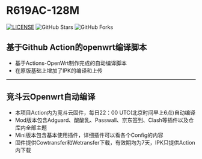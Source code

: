 # R619AC-128M

[![LICENSE](https://img.shields.io/github/license/mashape/apistatus.svg?style=flat-square&label=LICENSE)](https://github.com/Whitestorys/Actions-OpenWrt/blob/master/LICENSE)
![GitHub Stars](https://img.shields.io/github/stars/Whitestorys/Actions-OpenWrt.svg?style=flat-square&label=Stars&logo=github)
![GitHub Forks](https://img.shields.io/github/forks/Whitestorys/Actions-OpenWrt.svg?style=flat-square&label=Forks&logo=github)

## 基于Github Action的openwrt编译脚本
- 基于Actions-OpenWrt制作完成的自动编译脚本
- 在原版基础上增加了IPK的编译和上传
---
## 竞斗云Openwrt自动编译
- 本项目Action内为竞斗云固件，每日22：00 UTC(北京时间早上6点)自动编译
- Mod版本包含Adguard、酸酸乳、Passwall、京东签到、Clash等插件以及仓库内全部主题
- Mini版本包含基本使用插件，详细插件可以看各个Config的内容
- 固件提供Cowtransfer和Wetransfer下载，有效期均为7天，IPK只提供Action内下载

